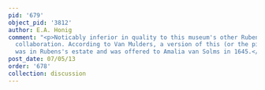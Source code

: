 ```yaml
---
pid: '679'
object_pid: '3812'
author: E.A. Honig
comment: "<p>Noticably inferior in quality to this museum's other Rubens/Brueghel
  collaboration. According to Van Mulders, a version of this (or the picture itself)
  was in Rubens's estate and was offered to Amalia van Solms in 1645.</p>\n"
post_date: 07/05/13
order: '678'
collection: discussion
---
```

